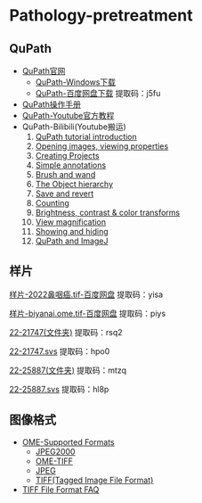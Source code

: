 # Pathology-pretreatment
## QuPath
- [QuPath官网](https://qupath.github.io/)
  - [QuPath-Windows下载](https://github.com/qupath/qupath/releases/download/v0.3.2/QuPath-0.3.2-Windows.msi)
  - [QuPath-百度网盘下载](https://pan.baidu.com/s/139p-8Brhg2wNtF4KxKFKLw) 提取码：j5fu
- [QuPath操作手册](https://qupath.readthedocs.io/en/stable/)
- [QuPath-Youtube官方教程](https://www.youtube.com/playlist?list=PL4ta8RxZklWkPB_pwW-ZDVAGPGktAlE5Y)
- QuPath-Bilibili(Youtube搬运)
   1. [QuPath tutorial introduction](https://www.bilibili.com/video/BV19g4y1q747?share_source=copy_web&vd_source=4173d061021c466258fdde854d3a23ea)
   2. [Opening images, viewing properties](https://www.bilibili.com/video/BV1oA411i7co?share_source=copy_web&vd_source=4173d061021c466258fdde854d3a23ea)
   3. [Creating Projects](https://www.bilibili.com/video/BV1xT4y1u79A?share_source=copy_web&vd_source=4173d061021c466258fdde854d3a23ea)
   4. [Simple annotations](https://www.bilibili.com/video/BV14k4y167Jr?share_source=copy_web&vd_source=4173d061021c466258fdde854d3a23ea)
   5. [Brush and wand](https://www.bilibili.com/video/BV1ez411q7Nd?share_source=copy_web&vd_source=4173d061021c466258fdde854d3a23ea)
   6. [The Object hierarchy](https://www.bilibili.com/video/BV1PK411s7UA?share_source=copy_web&vd_source=4173d061021c466258fdde854d3a23ea)
   7. [Save and revert](https://www.bilibili.com/video/BV1zT4y1u7dd?share_source=copy_web&vd_source=4173d061021c466258fdde854d3a23ea)
   8. [Counting](https://www.bilibili.com/video/BV1Hz4y1d76V?share_source=copy_web&vd_source=4173d061021c466258fdde854d3a23ea)
   9. [Brightness, contrast & color transforms](https://www.bilibili.com/video/BV13k4y167HN?share_source=copy_web&vd_source=4173d061021c466258fdde854d3a23ea)
   10. [View magnification](https://www.bilibili.com/video/BV1bz4y1d7kv?share_source=copy_web&vd_source=4173d061021c466258fdde854d3a23ea)
   11. [Showing and hiding](https://www.bilibili.com/video/BV1yz4y1R7HP?share_source=copy_web&vd_source=4173d061021c466258fdde854d3a23ea)
   12. [QuPath and ImageJ](https://www.bilibili.com/video/BV1MK4y1t7iZ?share_source=copy_web&vd_source=4173d061021c466258fdde854d3a23ea)

## 样片
[样片-2022鼻咽癌.tif-百度网盘](https://pan.baidu.com/s/108RI5yhlXntWhxh4OAMZgA) 提取码：yisa

[样片-biyanai.ome.tif-百度网盘](https://pan.baidu.com/s/1Q2rG6g3pTiKzYmHnXiZGSg) 提取码：piys

[22-21747(文件夹)](链接：https://pan.baidu.com/s/1SBOtt_E8OdH7lmAQbNm8ZQ) 提取码：rsq2

[22-21747.svs](链接：https://pan.baidu.com/s/1VuX18_0kOKZORtFjanHupg) 提取码：hpo0

[22-25887(文件夹)](链接：https://pan.baidu.com/s/1QRaU8YXGtjDpkrQSSB-r3w) 提取码：mtzq

[22-25887.svs](链接：https://pan.baidu.com/s/1HuqFHTyNp8kAdgio9UjdQA) 提取码：hl8p
## 图像格式
- [OME-Supported Formats](https://docs.openmicroscopy.org/bio-formats/6.10.0/supported-formats.html) 
  - [JPEG2000](https://docs.openmicroscopy.org/bio-formats/6.10.0/formats/jpeg-2000.html)
  - [OME-TIFF](https://docs.openmicroscopy.org/bio-formats/6.10.0/formats/ome-tiff.html)
  - [JPEG](https://docs.openmicroscopy.org/bio-formats/6.10.0/formats/jpeg.html)
  - [TIFF(Tagged Image File Format)](https://docs.openmicroscopy.org/bio-formats/6.10.0/formats/tiff.html)
- [TIFF File Format FAQ](https://www.awaresystems.be/imaging/tiff/faq.html#q3)
